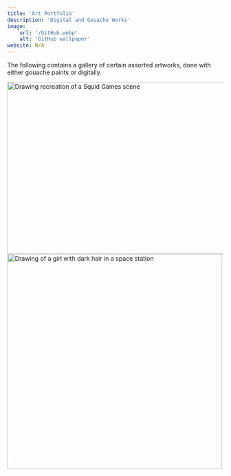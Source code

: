 ```yaml
---
title: 'Art Portfolio'
description: 'Digital and Gouache Works'
image:
    url: '/GitHub.webp'
    alt: 'GitHub wallpaper'
website: N/A
---
```


The following contains a gallery of certain assorted artworks, done with either gouache paints or digitally.

<img src="/github1.png" alt="Drawing recreation of a Squid Games scene" style="width:600px;height:400px;">

<img src="/github2.png" alt="Drawing of a girl with dark hair in a space station" style="width:500px;height:500px;">
